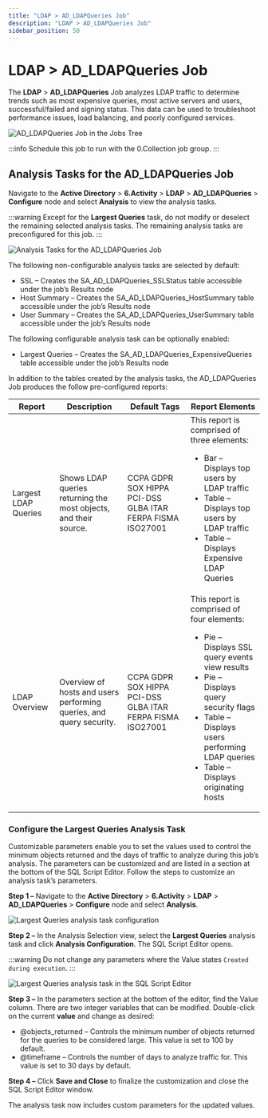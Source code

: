 ```yaml
---
title: "LDAP > AD_LDAPQueries Job"
description: "LDAP > AD_LDAPQueries Job"
sidebar_position: 50
---
```


# LDAP > AD_LDAPQueries Job

The **LDAP** > **AD_LDAPQueries** Job analyzes LDAP traffic to determine trends such as most
expensive queries, most active servers and users, successful/failed and signing status. This data
can be used to troubleshoot performance issues, load balancing, and poorly configured services.

![AD_LDAPQueries Job in the Jobs Tree](/img/product_docs/accessanalyzer/12.0/solutions/activedirectory/activity/ldapjobstree.webp)

:::info
Schedule this job to run with the 0.Collection job group.
:::


## Analysis Tasks for the AD_LDAPQueries Job

Navigate to the **Active Directory** > **6.Activity** > **LDAP** > **AD_LDAPQueries** >
**Configure** node and select **Analysis** to view the analysis tasks.

:::warning
Except for the **Largest Queries** task, do not modify or deselect the remaining
selected analysis tasks. The remaining analysis tasks are preconfigured for this job.
:::


![Analysis Tasks for the AD_LDAPQueries Job](/img/product_docs/accessanalyzer/12.0/solutions/activedirectory/activity/ldapqueriesanalysis.webp)

The following non-configurable analysis tasks are selected by default:

- SSL – Creates the SA_AD_LDAPQueries_SSLStatus table accessible under the job’s Results node
- Host Summary – Creates the SA_AD_LDAPQueries_HostSummary table accessible under the job’s Results
  node
- User Summary – Creates the SA_AD_LDAPQueries_UserSummary table accessible under the job’s Results
  node

The following configurable analysis task can be optionally enabled:

- Largest Queries – Creates the SA_AD_LDAPQueries_ExpensiveQueries table accessible under the job’s
  Results node

In addition to the tables created by the analysis tasks, the AD_LDAPQueries Job produces the follow
pre-configured reports:

| Report               | Description                                                         | Default Tags                                               | Report Elements                                                                                                                                                                                                                                         |
| -------------------- | ------------------------------------------------------------------- | ---------------------------------------------------------- | ------------------------------------------------------------------------------------------------------------------------------------------------------------------------------------------------------------------------------------------------------- |
| Largest LDAP Queries | Shows LDAP queries returning the most objects, and their source.    | CCPA GDPR SOX HIPPA PCI-DSS GLBA ITAR FERPA FISMA ISO27001 | This report is comprised of three elements: <ul><li>Bar – Displays top users by LDAP traffic</li><li>Table – Displays top users by LDAP traffic</li><li>Table – Displays Expensive LDAP Queries</li></ul>                                               |
| LDAP Overview        | Overview of hosts and users performing queries, and query security. | CCPA GDPR SOX HIPPA PCI-DSS GLBA ITAR FERPA FISMA ISO27001 | This report is comprised of four elements: <ul><li>Pie – Displays SSL query events view results</li><li>Pie – Displays query security flags</li><li>Table – Displays users performing LDAP queries</li><li>Table – Displays originating hosts</li></ul> |


### Configure the Largest Queries Analysis Task

Customizable parameters enable you to set the values used to control the minimum objects returned
and the days of traffic to analyze during this job’s analysis. The parameters can be customized and
are listed in a section at the bottom of the SQL Script Editor. Follow the steps to customize an
analysis task’s parameters.

**Step 1 –** Navigate to the **Active Directory** > **6.Activity** > **LDAP** > **AD_LDAPQueries** >
**Configure** node and select **Analysis**.

![Largest Queries analysis task configuration](/img/product_docs/accessanalyzer/12.0/solutions/activedirectory/activity/ldapqueriesanalysisconfiguration.webp)

**Step 2 –** In the Analysis Selection view, select the **Largest Queries** analysis task and click
**Analysis Configuration**. The SQL Script Editor opens.

:::warning
Do not change any parameters where the Value states `Created during execution`.
:::


![Largest Queries analysis task in the SQL Script Editor](/img/product_docs/accessanalyzer/12.0/solutions/activedirectory/activity/ldapsqlscripteditor.webp)

**Step 3 –** In the parameters section at the bottom of the editor, find the Value column. There are
two integer variables that can be modified. Double-click on the current **value** and change as
desired:

- @objects_returned – Controls the minimum number of objects returned for the queries to be
  considered large. This value is set to 100 by default.
- @timeframe – Controls the number of days to analyze traffic for. This value is set to 30 days by
  default.

**Step 4 –** Click **Save and Close** to finalize the customization and close the SQL Script Editor
window.

The analysis task now includes custom parameters for the updated values.
